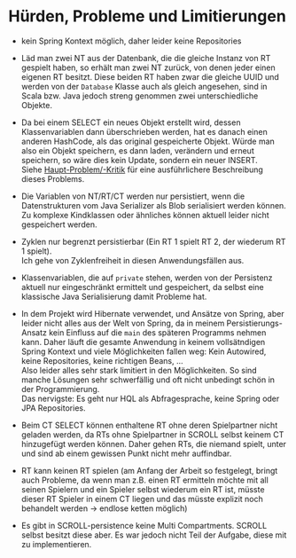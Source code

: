# Hürden, Probleme und Limitierungen

- kein Spring Kontext möglich, daher leider keine Repositories

- Läd man zwei NT aus der Datenbank, die die gleiche Instanz von RT gespielt haben, so erhält man
  zwei NT zurück, von denen jeder einen eigenen RT besitzt. Diese beiden RT haben zwar die gleiche
  UUID und werden von der `Database` Klasse auch als gleich angesehen, sind in Scala bzw. Java
  jedoch streng genommen zwei unterschiedliche Objekte.

- Da bei einem SELECT ein neues Objekt erstellt wird, dessen Klassenvariablen dann überschrieben
  werden, hat es danach einen anderen HashCode, als das original gespeicherte Objekt. Würde man
  also ein Objekt speichern, es dann laden, verändern und erneut speichern, so wäre dies kein
  Update, sondern ein neuer INSERT.  
  Siehe [Haupt-Problem/-Kritik](Haupt-Problem--Kritik) für eine ausführlichere Beschreibung dieses Problems.

- Die Variablen von NT/RT/CT werden nur persistiert, wenn die Datenstrukturen vom Java
  Serializer als Blob serialisiert werden können. Zu komplexe Kindklassen oder ähnliches können
  aktuell leider nicht gespeichert werden.

- Zyklen nur begrenzt persistierbar (Ein RT 1 spielt RT 2, der wiederum RT 1 spielt).  
  Ich gehe von Zyklenfreiheit in diesen Anwendungsfällen aus.

- Klassenvariablen, die auf `private` stehen, werden von der Persistenz aktuell nur eingeschränkt ermittelt und gespeichert, da selbst
  eine klassische Java Serialisierung damit Probleme hat.

- In dem Projekt wird Hibernate verwendet, und Ansätze von Spring, aber leider nicht alles aus der
  Welt von Spring, da in meinem Persistierungs-Ansatz kein Einfluss auf die `main` des späteren
  Programms nehmen kann. Daher läuft die gesamte Anwendung in keinem vollsätndigen Spring
  Kontext und viele Möglichkeiten fallen weg: Kein Autowired, keine Repositories, keine richtigen
  Beans, ...  
  Also leider alles sehr stark limitiert in den Möglichkeiten. So sind manche Lösungen sehr
  schwerfällig und oft nicht unbedingt schön in der Programmierung.  
  Das nervigste: Es geht nur HQL als Abfragesprache, keine Spring oder JPA Repositories.

- Beim CT SELECT können enthaltene RT ohne deren Spielpartner nicht geladen werden, da RTs ohne
  Spielpartner in SCROLL selbst keinem CT hinzugefügt werden können. Daher gehen RTs, die niemand spielt, unter und sind ab einem
  gewissen Punkt nicht mehr auffindbar.

- RT kann keinen RT spielen (am Anfang der Arbeit so festgelegt, bringt auch Probleme, da wenn man z.B. einen RT ermitteln möchte mit all
  seinen Spielern und ein Spieler selbst wiederum ein RT ist, müsste dieser RT Spieler in einem CT liegen und das müsste explizit noch
  behandelt werden -> endlose ketten möglich)

- Es gibt in SCROLL-persistence keine Multi Compartments. SCROLL selbst besitzt diese aber. Es war jedoch nicht Teil der Aufgabe, diese
  mit zu implementieren.

